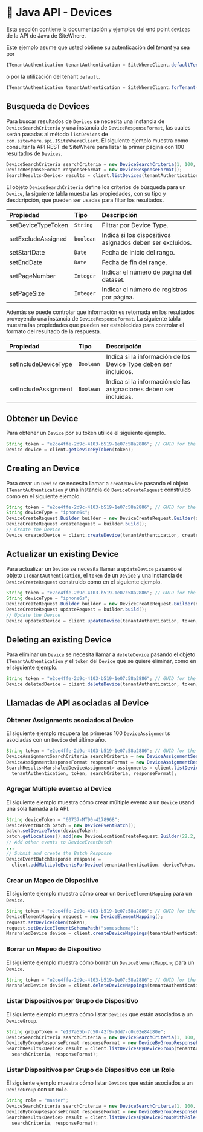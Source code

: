 # :book: Java API - Devices

<Seo/>

Esta sección contiene la documentación y ejemplos del end point `devices` de la API de Java de SiteWhere.

Este ejemplo asume que usted obtiene su autenticación del *tenant* ya sea por

```java
ITenantAuthentication tenantAuthentication = SiteWhereClient.defaultTenant();
```

o por la utilización del tenant `default`.

```java
ITenantAuthentication tenantAuthentication = SiteWhereClient.forTenant("token", "auth");
```

## Busqueda de Devices

Para buscar resultados de `Devices` se necesita una instancia de `DeviceSearchCriteria` y una instancia de `DeviceResponseFormat`,
las cuales serán pasadas al método `listDevices` de `com.sitewhere.spi.ISiteWhereClient`. El siguiente ejemplo muestra
como consultar la API REST de SiteWhere para listar la primer página con 100 resultados de `Devices`.

```java
DeviceSearchCriteria searchCriteria = new DeviceSearchCriteria(1, 100, null, null);
DeviceResponseFormat responseFormat = new DeviceResponseFormat();
SearchResults<Device> results = client.listDevices(tenantAuthentication, searchCriteria, responseFormat);
```

El objeto `DeviceSearchCriteria` define los criterios de búsqueda para un `Device`, la siguiente tabla
muestra las propiedades, con su tipo y desdcripción, que pueden ser usadas para filtar los resultados.

| Propiedad                    | Tipo        | Descripción                                                    |
|:-----------------------------|:------------|:---------------------------------------------------------------|
| setDeviceTypeToken           | `String`    | Filtrar por Device Type.                                       |
| setExcludeAssigned           | `boolean`   | Indica si los dispositivos asignados deben ser excluidos.      |
| setStartDate                 | `Date`      | Fecha de inicio del rango.                                     |
| setEndDate                   | `Date`      | Fecha de fin del range.                                        |
| setPageNumber                | `Integer`   | Indicar el número de pagina del dataset.                       |
| setPageSize                  | `Integer`   | Indicar el número de registros por página.                     |

Además se puede controlar que información es retornada en los resultados proveyendo una instancia de
`DeviceResponseFormat`. La siguiente tabla muestra las propiedades que pueden ser establecidas para controlar
el formato del resultado de la respuesta.

| Propiedad              | Tipo        | Descripción                                                       |
|:-----------------------|:------------|:------------------------------------------------------------------|
| setIncludeDeviceType   | `Boolean`   | Indica si la información de los Device Type deben ser incluidos.  |
| setIncludeAssignment   | `Boolean`   | Indica si la información de las asignaciones deben ser incluidas. |

## Obtener un Device

Para obtener un `Device` por su token utilice el siguiente ejemplo.

```java
String token = "e2ce4ffe-2d9c-4103-b519-1e07c58a2886"; // GUID for the Device
Device device = client.getDeviceByToken(token);
```

## Creating an Device

Para crear un `Device` se necesita llamar a `createDevice` pasando el objeto `ITenantAuthentication` y una
instancia de `DeviceCreateRequest` construido como en el siguiente ejemplo.

```java
String token = "e2ce4ffe-2d9c-4103-b519-1e07c58a2886"; // GUID for the Device
String deviceType = "iphone6s";
DeviceCreateRequest.Builder builder = new DeviceCreateRequest.Builder(deviceType, token);
DeviceCreateRequest createRequest = builder.build();
// Create the Device
Device createdDevice = client.createDevice(tenantAuthentication, createRequest);
```

## Actualizar un existing Device

Para actualizar un `Device` se necesita llamar a `updateDevice` pasando el objeto `ITenantAuthentication`,
el `token` de un `Device` y una instancia de `DeviceCreateRequest` construido como en el siguiente ejemplo.

```java
String token = "e2ce4ffe-2d9c-4103-b519-1e07c58a2886"; // GUID for the Device
String deviceType = "iphone6s";
DeviceCreateRequest.Builder builder = new DeviceCreateRequest.Builder(deviceType, token);
DeviceCreateRequest updateRequest = builder.build();
// Update the Device
Device updatedDevice = client.updateDevice(tenantAuthentication, token, updateRequest);
```

## Deleting an existing Device

Para eliminar un `Device` se necesita llamar a `deleteDevice` pasando el objeto `ITenantAuthentication` y el
`token` del `Device` que se quiere eliminar, como en el siguiente ejemplo.

```java
String token = "e2ce4ffe-2d9c-4103-b519-1e07c58a2886"; // GUID for the Device
Device deletedDevice = client.deleteDevice(tenantAuthentication, token);
```

## Llamadas de API asociadas al Device

### Obtener Assignments asociados al Device

El siguiente ejemplo recupera las primeras 100 `DeviceAssignment`s asociadas con un `Device`
del último año.

```java
String token = "e2ce4ffe-2d9c-4103-b519-1e07c58a2886"; // GUID for the Device
DeviceAssignmentSearchCriteria searchCriteria = new DeviceAssignmentSearchCriteria(1, 100);
DeviceAssignmentResponseFormat responseFormat = new DeviceAssignmentResponseFormat();
SearchResults<MarshaledDeviceAssignment> assignments = client.listDeviceAssignmentsForDevice(
  tenantAuthentication, token, searchCriteria, responseFormat);
```

### Agregar Múltiple eventso al Device

El siguiente ejemplo muestra cómo crear múltiple evento a un `Device` usand una sóla llamada a la API.

```java
String deviceToken = "60737-MT90-4178968";
DeviceEventBatch batch = new DeviceEventBatch();
batch.setDeviceToken(deviceToken);
batch.getLocations().add(new DeviceLocationCreateRequest.Builder(22.2, 33.3).build());
// Add other events to DeviceEventBatch
...
// Submit and create the Batch Response
DeviceEventBatchResponse response =
  client.addMultipleEventsForDevice(tenantAuthentication, deviceToken, batch);
```

### Crear un Mapeo de Dispositivo

El siguiente ejemplo muestra cómo crear un `DeviceElementMapping` para un `Device`.

```java
String token = "e2ce4ffe-2d9c-4103-b519-1e07c58a2886"; // GUID for the Device
DeviceElementMapping request = new DeviceElementMapping();
request.setDeviceToken(token);
request.setDeviceElementSchemaPath("someschema");
MarshaledDevice device = client.createDeviceMappings(tenantAuthentication, token, request);
```

### Borrar un Mepeo de Dispositivo

El siguiente ejemplo muestra cómo borrar un `DeviceElementMapping` para un `Device`.

```java
String token = "e2ce4ffe-2d9c-4103-b519-1e07c58a2886"; // GUID for the Device
MarshaledDevice device = client.deleteDeviceMappings(tenantAuthentication, token, "someschema");
```

### Listar Dispositivos por Grupo de Dispositivo

El siguiente ejemplo muestra cómo listar `Devices` que están asociados a un `DeviceGroup`.

```java
String groupToken = "e137a55b-7c50-42f9-9dd7-c0c02e84b80e";
DeviceSearchCriteria searchCriteria = new DeviceSearchCriteria(1, 100, null, null);
DeviceByGroupResponseFormat responseFormat = new DeviceByGroupResponseFormat();
SearchResults<Device> result = client.listDevicesByDeviceGroup(tenantAuthentication, groupToken,
  searchCriteria, responseFormat);
```

### Listar Dispositivos por Grupo de Dispositivo con un Role

El siguiente ejemplo muestra cómo listar `Devices` que están asociados a un `DeviceGroup` con un `Role`.

```java
String role = "master";
DeviceSearchCriteria searchCriteria = new DeviceSearchCriteria(1, 100, null, null);
DeviceByGroupResponseFormat responseFormat = new DeviceByGroupResponseFormat();
SearchResults<Device> result = client.listDevicesByDeviceGroupWithRole(tenantAuthentication, role,
  searchCriteria, responseFormat);
```
